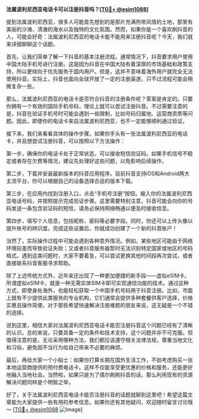 **法属波利尼西亚电话卡可以注册抖音吗？[[TG💪+ @esim1088](https://t.me/s/esim1088)]**

提到法属波利尼西亚，很多人可能首先想到的是那片充满热带风情的土地，那里有美丽的沙滩、清澈的海水以及独特的文化氛围。然而，如果你是一个喜欢刷抖音的人，可能会好奇：法属波利尼西亚的电话卡能不能用来注册抖音呢？今天，我们就来详细聊聊这个话题。

首先，让我们简单了解一下抖音的基本注册流程。通常情况下，抖音要求用户使用中国大陆手机号进行注册。这是因为抖音在中国大陆有着深厚的市场基础和政策支持，所以更倾向于优先服务于国内用户。但是，这并不意味着海外用户就完全无法使用抖音。实际上，抖音也面向全球开放了一定的注册渠道，只不过流程可能会稍微复杂一些。

那么，法属波利尼西亚的电话卡是否符合抖音的注册条件呢？答案是肯定的。只要你拥有一个有效的国际手机号码，理论上就可以尝试注册抖音。不过需要注意的是，抖音在验证手机号时可能会遇到一些限制，比如号码归属地、运营商资质等问题。因此，即便你的电话卡来自法属波利尼西亚，也不一定能够顺利通过验证。

接下来，我们来看看具体的操作步骤。如果你手头有一张法属波利尼西亚的电话卡，并且想尝试注册抖音，可以按照以下方法操作：

第一步，确保你的电话卡处于正常状态，可以接收短信验证码。如果手机信号不稳定或者存在欠费等情况，建议先处理好这些问题，以免影响后续操作。

第二步，下载并安装最新版本的抖音应用程序。目前抖音支持iOS和Android两大主流平台，你可以根据自己的设备选择合适的版本下载。

第三步，在应用内找到注册入口，点击“手机号注册”按钮。输入你的法属波利尼西亚电话号码，并按照提示完成验证步骤。这里需要特别注意，抖音可能会向你的号码发送一条包含验证码的短信，请务必保持网络畅通以便及时接收信息。

第四步，填写个人信息，包括昵称、密码等必要字段。同时，你还可以上传头像以提升账号的辨识度。完成这些设置后，你就成功创建了一个新的抖音账户！

当然了，实际操作过程中可能会遇到各种意外情况。例如，某些地区可能由于网络环境较差而导致验证失败；又或者抖音服务器暂时无法识别特定国家或地区的号码格式。遇到这类问题时，大家不要着急，可以尝试更换其他时间段再次尝试，或者直接联系抖音客服寻求帮助。

除了上述传统方式外，近年来还出现了一种更加便捷的新手段——虚拟eSIM卡。所谓虚拟eSIM卡，就是一种无需实体SIM卡即可实现通信功能的技术。通过这种方式，即使身处海外，也能轻松获取一个中国手机号码用于抖音注册。比如，市面上就有不少提供此类服务的专业机构，它们通常会提供多种套餐供客户选择，价格实惠且操作简便。对于那些希望快速解决注册难题的朋友来说，这无疑是一个不错的选择。

说到这里，相信大家对法属波利尼西亚电话卡能否注册抖音这个问题已经有了清晰的认识。总的来说，只要具备一定的条件和技术支持，这个问题并非不可克服。但值得注意的是，无论采用哪种方法，我们都应该遵守相关法律法规，尊重当地文化和习俗，避免因不当行为给自己带来不必要的麻烦。

最后，再给大家一个小贴士：如果你打算长期在国外生活工作，不妨考虑购买一张本地运营商提供的预付费电话卡。这样不仅能享受更优惠的价格和服务，还能更好地融入当地社会。当然啦，如果只是为了偶尔刷刷抖音的话，那么利用现有的资源解决问题同样是个明智之举。

好了，关于法属波利尼西亚电话卡能否注册抖音的话题就聊到这里吧！希望这篇文章能为大家提供一些有用的参考信息。如果你还有其他疑问，欢迎随时留言讨论哦～ [[TG💪+ @esim1088](https://t.me/s/esim1088) ![Image](https://i.postimg.cc/4NQfJmqS/Snipaste-2025-05-13-00-14-12.png)]